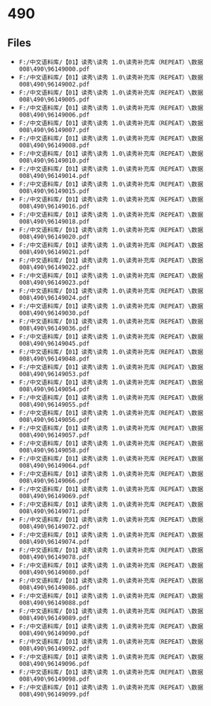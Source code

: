# 490

## Files

- `F:/中文语料库/【01】读秀\读秀 1.0\读秀补充库（REPEAT）\数据008\490\96149000.pdf`
- `F:/中文语料库/【01】读秀\读秀 1.0\读秀补充库（REPEAT）\数据008\490\96149002.pdf`
- `F:/中文语料库/【01】读秀\读秀 1.0\读秀补充库（REPEAT）\数据008\490\96149005.pdf`
- `F:/中文语料库/【01】读秀\读秀 1.0\读秀补充库（REPEAT）\数据008\490\96149006.pdf`
- `F:/中文语料库/【01】读秀\读秀 1.0\读秀补充库（REPEAT）\数据008\490\96149007.pdf`
- `F:/中文语料库/【01】读秀\读秀 1.0\读秀补充库（REPEAT）\数据008\490\96149008.pdf`
- `F:/中文语料库/【01】读秀\读秀 1.0\读秀补充库（REPEAT）\数据008\490\96149010.pdf`
- `F:/中文语料库/【01】读秀\读秀 1.0\读秀补充库（REPEAT）\数据008\490\96149014.pdf`
- `F:/中文语料库/【01】读秀\读秀 1.0\读秀补充库（REPEAT）\数据008\490\96149015.pdf`
- `F:/中文语料库/【01】读秀\读秀 1.0\读秀补充库（REPEAT）\数据008\490\96149016.pdf`
- `F:/中文语料库/【01】读秀\读秀 1.0\读秀补充库（REPEAT）\数据008\490\96149018.pdf`
- `F:/中文语料库/【01】读秀\读秀 1.0\读秀补充库（REPEAT）\数据008\490\96149020.pdf`
- `F:/中文语料库/【01】读秀\读秀 1.0\读秀补充库（REPEAT）\数据008\490\96149021.pdf`
- `F:/中文语料库/【01】读秀\读秀 1.0\读秀补充库（REPEAT）\数据008\490\96149022.pdf`
- `F:/中文语料库/【01】读秀\读秀 1.0\读秀补充库（REPEAT）\数据008\490\96149023.pdf`
- `F:/中文语料库/【01】读秀\读秀 1.0\读秀补充库（REPEAT）\数据008\490\96149024.pdf`
- `F:/中文语料库/【01】读秀\读秀 1.0\读秀补充库（REPEAT）\数据008\490\96149030.pdf`
- `F:/中文语料库/【01】读秀\读秀 1.0\读秀补充库（REPEAT）\数据008\490\96149036.pdf`
- `F:/中文语料库/【01】读秀\读秀 1.0\读秀补充库（REPEAT）\数据008\490\96149045.pdf`
- `F:/中文语料库/【01】读秀\读秀 1.0\读秀补充库（REPEAT）\数据008\490\96149048.pdf`
- `F:/中文语料库/【01】读秀\读秀 1.0\读秀补充库（REPEAT）\数据008\490\96149053.pdf`
- `F:/中文语料库/【01】读秀\读秀 1.0\读秀补充库（REPEAT）\数据008\490\96149054.pdf`
- `F:/中文语料库/【01】读秀\读秀 1.0\读秀补充库（REPEAT）\数据008\490\96149055.pdf`
- `F:/中文语料库/【01】读秀\读秀 1.0\读秀补充库（REPEAT）\数据008\490\96149056.pdf`
- `F:/中文语料库/【01】读秀\读秀 1.0\读秀补充库（REPEAT）\数据008\490\96149057.pdf`
- `F:/中文语料库/【01】读秀\读秀 1.0\读秀补充库（REPEAT）\数据008\490\96149058.pdf`
- `F:/中文语料库/【01】读秀\读秀 1.0\读秀补充库（REPEAT）\数据008\490\96149064.pdf`
- `F:/中文语料库/【01】读秀\读秀 1.0\读秀补充库（REPEAT）\数据008\490\96149066.pdf`
- `F:/中文语料库/【01】读秀\读秀 1.0\读秀补充库（REPEAT）\数据008\490\96149069.pdf`
- `F:/中文语料库/【01】读秀\读秀 1.0\读秀补充库（REPEAT）\数据008\490\96149071.pdf`
- `F:/中文语料库/【01】读秀\读秀 1.0\读秀补充库（REPEAT）\数据008\490\96149072.pdf`
- `F:/中文语料库/【01】读秀\读秀 1.0\读秀补充库（REPEAT）\数据008\490\96149074.pdf`
- `F:/中文语料库/【01】读秀\读秀 1.0\读秀补充库（REPEAT）\数据008\490\96149078.pdf`
- `F:/中文语料库/【01】读秀\读秀 1.0\读秀补充库（REPEAT）\数据008\490\96149080.pdf`
- `F:/中文语料库/【01】读秀\读秀 1.0\读秀补充库（REPEAT）\数据008\490\96149086.pdf`
- `F:/中文语料库/【01】读秀\读秀 1.0\读秀补充库（REPEAT）\数据008\490\96149088.pdf`
- `F:/中文语料库/【01】读秀\读秀 1.0\读秀补充库（REPEAT）\数据008\490\96149089.pdf`
- `F:/中文语料库/【01】读秀\读秀 1.0\读秀补充库（REPEAT）\数据008\490\96149090.pdf`
- `F:/中文语料库/【01】读秀\读秀 1.0\读秀补充库（REPEAT）\数据008\490\96149092.pdf`
- `F:/中文语料库/【01】读秀\读秀 1.0\读秀补充库（REPEAT）\数据008\490\96149096.pdf`
- `F:/中文语料库/【01】读秀\读秀 1.0\读秀补充库（REPEAT）\数据008\490\96149098.pdf`
- `F:/中文语料库/【01】读秀\读秀 1.0\读秀补充库（REPEAT）\数据008\490\96149099.pdf`
